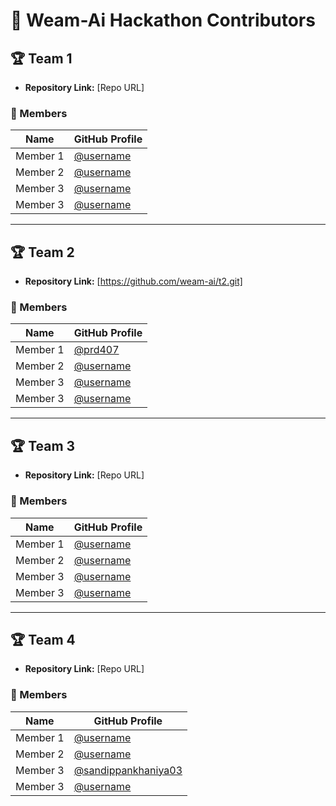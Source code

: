 # 🚀 Weam-Ai Hackathon Contributors

## 🏆 Team 1

- **Repository Link:** [Repo URL]

### 👥 Members
| Name | GitHub Profile |
|------|----------------|
| Member 1 | [@username](https://github.com/username) |
| Member 2 | [@username](https://github.com/username) |
| Member 3 | [@username](https://github.com/username) |
| Member 3 | [@username](https://github.com/username) |

---

## 🏆 Team 2

- **Repository Link:** [https://github.com/weam-ai/t2.git]

### 👥 Members
| Name | GitHub Profile |
|------|----------------|
| Member 1 | [@prd407](https://github.com/prd407) |
| Member 2 | [@username](https://github.com/username) |
| Member 3 | [@username](https://github.com/username) |
| Member 3 | [@username](https://github.com/username) |


---

## 🏆 Team 3

- **Repository Link:** [Repo URL]

### 👥 Members
| Name | GitHub Profile |
|------|----------------|
| Member 1 | [@username](https://github.com/username) |
| Member 2 | [@username](https://github.com/username) |
| Member 3 | [@username](https://github.com/username) |
| Member 3 | [@username](https://github.com/username) |


---

## 🏆 Team 4

- **Repository Link:** [Repo URL]

### 👥 Members
| Name | GitHub Profile |
|------|----------------|
| Member 1 | [@username](https://github.com/username) |
| Member 2 | [@username](https://github.com/username) |
| Member 3 | [@sandippankhaniya03](https://github.com/sandippankhaniya03) |
| Member 3 | [@username](https://github.com/username) |


